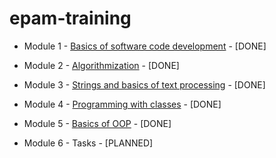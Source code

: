 # epam-training

- Module 1 - [Basics of software code development](https://github.com/cam1x/epam-training/tree/master/src/by/epam/course/basic) - [DONE]

- Module 2 - [Algorithmization](https://github.com/cam1x/epam-training/tree/master/src/by/epam/course/algotithmization) - [DONE]

- Module 3 - [Strings and basics of text processing](https://github.com/cam1x/epam-training/tree/master/src/by/epam/course/string) - [DONE]

- Module 4 - [Programming with classes](https://github.com/cam1x/epam-training/tree/master/src/by/epam/course/classprograming) - [DONE]

- Module 5 - [Basics of OOP](https://github.com/cam1x/epam-training/tree/master/src/by/epam/course/oopbasic) - [DONE]

- Module 6 - Tasks - [PLANNED]
